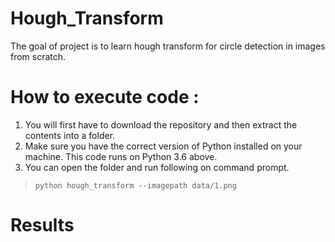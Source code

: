 # Hough_Transform
The goal of project is to learn hough transform for circle detection in images from scratch.

# How to execute code :
1. You will first have to download the repository and then extract the contents into a folder.
2. Make sure you have the correct version of Python installed on your machine. This code runs on Python 3.6 above.
3. You can open the folder and run following on command prompt.
> `python hough_transform --imagepath data/1.png`

# Results
